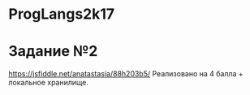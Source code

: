 # ProgLangs2k17

# Задание №2
https://jsfiddle.net/anatastasia/88h203b5/
Реализовано на 4 балла + локальное хранилище.
